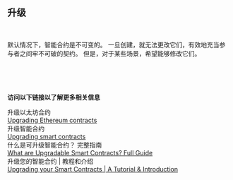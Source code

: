 ## 升级<br>

<br>

默认情况下，智能合约是不可变的。 一旦创建，就无法更改它们，有效地充当参与者之间牢不可破的契约。 但是，对于某些场景，希望能够修改它们。<br>

<br>
<br>
<br>

**访问以下链接以了解更多相关信息**<br>

升级以太坊合约<br>
[Upgrading Ethereum contracts](https://ethereum.org/en/developers/docs/smart-contracts/upgrading/)<br>
升级智能合约<br>
[Upgrading smart contracts](https://docs.openzeppelin.com/learn/upgrading-smart-contracts)<br>
什么是可升级智能合约？ 完整指南<br>
[What are Upgradable Smart Contracts? Full Guide](https://moralis.io/what-are-upgradable-smart-contracts-full-guide/)<br>
升级您的智能合约 | 教程和介绍<br>
[Upgrading your Smart Contracts | A Tutorial & Introduction](https://youtu.be/bdXJmWajZRY)<br>